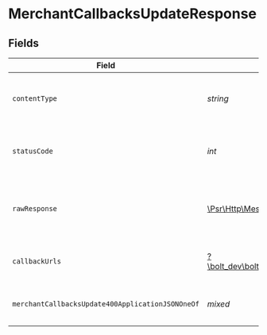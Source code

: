 # MerchantCallbacksUpdateResponse


## Fields

| Field                                                                                                        | Type                                                                                                         | Required                                                                                                     | Description                                                                                                  |
| ------------------------------------------------------------------------------------------------------------ | ------------------------------------------------------------------------------------------------------------ | ------------------------------------------------------------------------------------------------------------ | ------------------------------------------------------------------------------------------------------------ |
| `contentType`                                                                                                | *string*                                                                                                     | :heavy_check_mark:                                                                                           | HTTP response content type for this operation                                                                |
| `statusCode`                                                                                                 | *int*                                                                                                        | :heavy_check_mark:                                                                                           | HTTP response status code for this operation                                                                 |
| `rawResponse`                                                                                                | [\Psr\Http\Message\ResponseInterface](https://www.php-fig.org/psr/psr-7/#33-psrhttpmessageresponseinterface) | :heavy_minus_sign:                                                                                           | Raw HTTP response; suitable for custom response parsing                                                      |
| `callbackUrls`                                                                                               | [?\bolt_dev\bolt\Models\Shared\CallbackUrls](../../models/shared/CallbackUrls.md)                            | :heavy_minus_sign:                                                                                           | Callbacks URLs were successfully updated                                                                     |
| `merchantCallbacksUpdate400ApplicationJSONOneOf`                                                             | *mixed*                                                                                                      | :heavy_minus_sign:                                                                                           | The URL is invalid and cannot be set                                                                         |